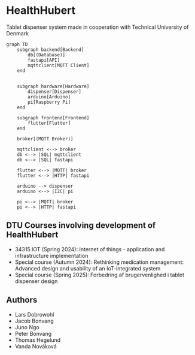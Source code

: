 # HealthHubert
Tablet dispenser system made in cooperation with Technical University of Denmark

```mermaid
graph TD
    subgraph backend[Backend]
        db[(Database)]
        fastapi[API]
        mqttclient[MQTT Client]
    end


    subgraph hardware[Hardware]
        dispenser[Dispenser]
        arduino[Arduino]
        pi[Raspberry Pi]
    end

    subgraph frontend[Frontend]
        flutter[Flutter]
    end

    broker[(MQTT Broker)]

    mqttclient <--> broker
    db <--> |SQL| mqttclient
    db <--> |SQL| fastapi

    flutter <--> |MQTT| broker
    flutter <--> |HTTP| fastapi

    arduino --> dispenser
    arduino <--> |I2C| pi
    
    pi <--> |MQTT| broker
    pi <--> |HTTP| fastapi
```

## DTU Courses involving development of HealthHubert
- 34315 IOT (Spring 2024):         Internet of things - application and infrastructure implementation
- Special course (Autumn 2024):    Rethinking medication management: Advanced design and usability of an IoT-integrated system 
- Special course (Spring 2025):    Forbedring af brugervenlighed i tablet dispenser design

## Authors
- Lars Dobrowohl
- Jacob Bonvang
- Juno Ngo
- Peter Bonvang
- Thomas Hegelund
- Vanda Nováková
